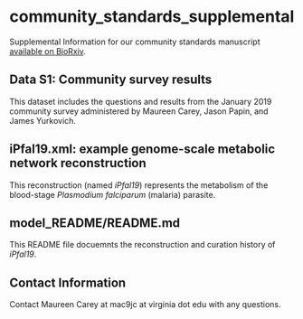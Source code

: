 # community_standards_supplemental

Supplemental Information for our community standards manuscript [available on
BioRxiv](http://dx.doi.org/10.1101/700112).

## Data S1: Community survey results

This dataset includes the questions and results from the January 2019 community
survey administered by Maureen Carey, Jason Papin, and James Yurkovich.

## iPfal19.xml: example genome-scale metabolic network reconstruction

This reconstruction (named *iPfal19*) represents the metabolism of the
blood-stage *Plasmodium falciparum* (malaria) parasite.

## model_README/README.md

This README file docuemnts the reconstruction and curation history of *iPfal19*.

## Contact Information

Contact Maureen Carey at mac9jc at virginia dot edu with any questions.
